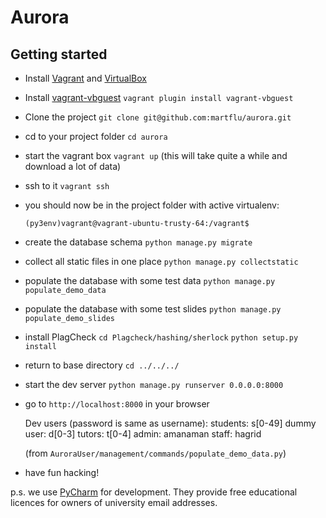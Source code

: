 # Aurora

## Getting started

- Install [Vagrant](https://www.vagrantup.com/) and [VirtualBox](https://www.virtualbox.org/)
- Install [vagrant-vbguest](https://github.com/dotless-de/vagrant-vbguest) `vagrant plugin install vagrant-vbguest`
- Clone the project `git clone git@github.com:martflu/aurora.git`
- cd to your project folder `cd aurora`
- start the vagrant box `vagrant up` (this will take quite a while and download a lot of data)
- ssh to it `vagrant ssh`
- you should now be in the project folder with active virtualenv:

  `(py3env)vagrant@vagrant-ubuntu-trusty-64:/vagrant$`

- create the database schema `python manage.py migrate`
- collect all static files in one place `python manage.py collectstatic`
- populate the database with some test data `python manage.py populate_demo_data`
- populate the database with some test slides `python manage.py populate_demo_slides`

- install PlagCheck 
    `cd Plagcheck/hashing/sherlock`
    `python setup.py install`
    
- return to base directory `cd ../../../`
- start the dev server `python manage.py runserver 0.0.0.0:8000`
- go to `http://localhost:8000` in your browser

    Dev users (password is same as username):
    students: s[0-49]
    dummy user: d[0-3]
    tutors: t[0-4]
    admin: amanaman
    staff: hagrid

    (from `AuroraUser/management/commands/populate_demo_data.py`)

- have fun hacking!

p.s. we use [PyCharm](https://www.jetbrains.com/pycharm/) for development. They provide free educational licences for owners of university email addresses.
